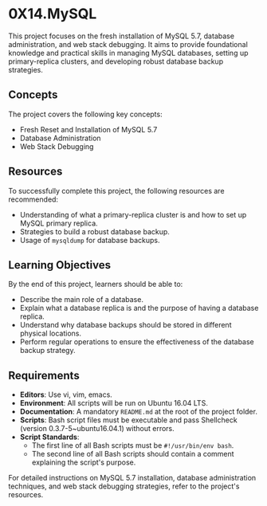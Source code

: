 # 0X14.MySQL

This project focuses on the fresh installation of MySQL 5.7, database administration, and web stack debugging. It aims to provide foundational knowledge and practical skills in managing MySQL databases, setting up primary-replica clusters, and developing robust database backup strategies.

## Concepts

The project covers the following key concepts:

- Fresh Reset and Installation of MySQL 5.7
- Database Administration
- Web Stack Debugging

## Resources

To successfully complete this project, the following resources are recommended:

- Understanding of what a primary-replica cluster is and how to set up MySQL primary replica.
- Strategies to build a robust database backup.
- Usage of `mysqldump` for database backups.

## Learning Objectives

By the end of this project, learners should be able to:

- Describe the main role of a database.
- Explain what a database replica is and the purpose of having a database replica.
- Understand why database backups should be stored in different physical locations.
- Perform regular operations to ensure the effectiveness of the database backup strategy.

## Requirements

- **Editors**: Use vi, vim, emacs.
- **Environment**: All scripts will be run on Ubuntu 16.04 LTS.
- **Documentation**: A mandatory `README.md` at the root of the project folder.
- **Scripts**: Bash script files must be executable and pass Shellcheck (version 0.3.7-5~ubuntu16.04.1) without errors.
- **Script Standards**:
  - The first line of all Bash scripts must be `#!/usr/bin/env bash`.
  - The second line of all Bash scripts should contain a comment explaining the script's purpose.

For detailed instructions on MySQL 5.7 installation, database administration techniques, and web stack debugging strategies, refer to the project's resources.
